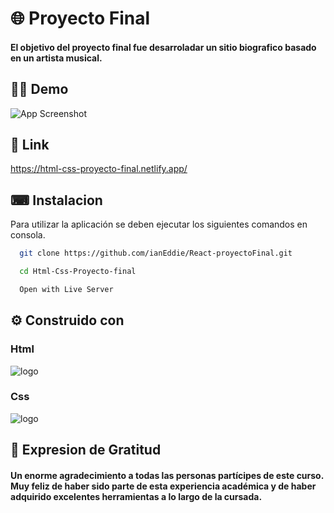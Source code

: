 # 🌐​ Proyecto Final 
#### El objetivo del proyecto final fue desarroladar un sitio biografico basado en un artista musical.
## ​👨‍💻​ Demo ​

![App Screenshot](https://media.giphy.com/media/5Gqg0BeT5at83MFJiP/giphy.gif)
## 🔗 Link
https://html-css-proyecto-final.netlify.app/
## ⌨ Instalacion

Para utilizar la aplicación se deben ejecutar los siguientes comandos en consola.

```bash
  git clone https://github.com/ianEddie/React-proyectoFinal.git
```
```bash
  cd Html-Css-Proyecto-final

```
```bash
  Open with Live Server
```



## ⚙️​ Construido con 
### Html
![logo](https://i.postimg.cc/zGJpjBPR/icons8-html-5-100.png) 
### Css
![logo](https://i.postimg.cc/Hs0BX53g/icons8-css3-100.png)


## ​💌​ Expresion de Gratitud

#### Un enorme agradecimiento a todas las personas partícipes de este curso. Muy feliz de haber sido parte de esta experiencia académica y de haber adquirido excelentes herramientas a lo largo de la cursada.​
